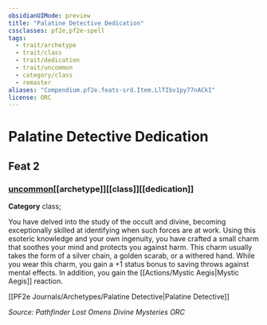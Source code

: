 ```yaml
---
obsidianUIMode: preview
title: "Palatine Detective Dedication"
cssclasses: pf2e,pf2e-spell
tags:
  - trait/archetype
  - trait/class
  - trait/dedication
  - trait/uncommon
  - category/class
  - remaster
aliases: "Compendium.pf2e.feats-srd.Item.LlTIbv1py77nACkI"
license: ORC
---
```

# Palatine Detective Dedication
## Feat 2
### [uncommon](uncommon "Uncommon Rarity Trait")[[archetype]][[class]][[dedication]]

**Category** class; 




You have delved into the study of the occult and divine, becoming exceptionally skilled at identifying when such forces are at work. Using this esoteric knowledge and your own ingenuity, you have crafted a small charm that soothes your mind and protects you against harm. This charm usually takes the form of a silver chain, a golden scarab, or a withered hand. While you wear this charm, you gain a +1 status bonus to saving throws against mental effects. In addition, you gain the [[Actions/Mystic Aegis|Mystic Aegis]] reaction.

[[PF2e Journals/Archetypes/Palatine Detective|Palatine Detective]]

*Source: Pathfinder Lost Omens Divine Mysteries*
*ORC*